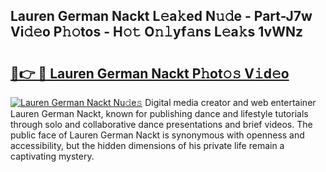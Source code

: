 ## Lauren German Nackt L𝚎a𝚔ed N𝚞𝚍e - Part-J7w Vi𝚍𝚎o P𝚑𝚘tos - H𝚘𝚝 O𝚗𝚕yf𝚊ns L𝚎a𝚔s 1vWNz

# <h2><a href="http://kf70y29.oniu.top/?m=Lauren+German+Nackt">🔗👉 🔴 Lauren German Nackt P𝚑ot𝚘𝚜 V𝚒d𝚎o</a></h2>

[![Lauren German Nackt Nu𝚍e𝚜](https://i.imgur.com/0qMVB7G.gif)](http://kf70y29.oniu.top/?m=Lauren+German+Nackt)
Digital media creator and web entertainer Lauren German Nackt, known for publishing dance and lifestyle tutorials through solo and collaborative dance presentations and brief videos. The public face of Lauren German Nackt is synonymous with openness and accessibility, but the hidden dimensions of his private life remain a captivating mystery.  
